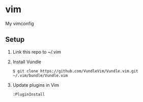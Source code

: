 vim
===

My vimconfig

## Setup

1. Link this repo to ~/.vim

2. Install Vundle

    `$ git clone https://github.com/VundleVim/Vundle.vim.git ~/.vim/bundle/Vundle.vim`

3. Update plugins in Vim

    `:PluginInstall`
